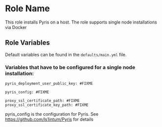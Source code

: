 Role Name
=========

This role installs Pyris on a host. The role supports single node installations via Docker

Role Variables
--------------
Default variables can be found in the `defaults/main.yml` file.

### Variables that have to be configured for a single node installation:

```
pyris_deployment_user_public_key: #FIXME

pyris_config: #FIXME

proxy_ssl_certificate_path: #FIXME
proxy_ssl_certificate_key_path: #FIXME

```

pyris_config is the configuration for Pyris. See https://github.com/ls1intum/Pyris for details